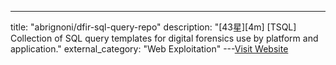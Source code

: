 ---
title: "abrignoni/dfir-sql-query-repo"
description: "[43星][4m] [TSQL]  Collection of SQL query templates for digital forensics use by platform and application."
external_category: "Web Exploitation"
---[Visit Website](https://github.com/abrignoni/dfir-sql-query-repo)

